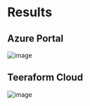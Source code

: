 # Results
## Azure Portal
![image](https://user-images.githubusercontent.com/25819135/235351949-d35cb7c9-87b6-435d-98ec-c3c223cda92c.png)

## Teeraform Cloud
![image](https://user-images.githubusercontent.com/25819135/235351978-d2b49dcd-19ea-4eef-aa08-938d5bd47564.png)

